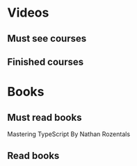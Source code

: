 # Videos

## Must see courses
 


## Finished courses




# Books

## Must read books
Mastering TypeScript By Nathan Rozentals



## Read books